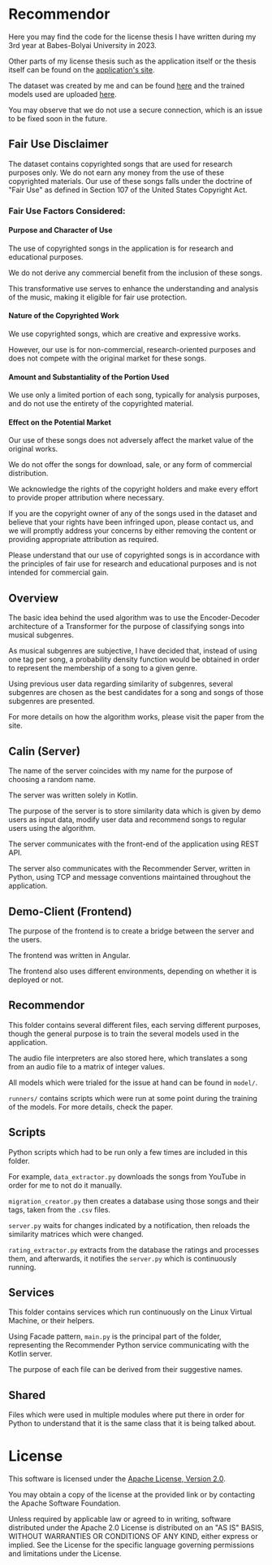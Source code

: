 # Recommendor

Here you may find the code for the license thesis I have written during my 3rd year at Babes-Bolyai University in 2023. 

Other parts of my license thesis such as the application itself or the thesis itself can be found on the [application's site](http://www.musicsimilarity.com/ "Application Site"). 

The dataset was created by me and can be found [here]() and the trained models used are uploaded [here](). 

You may observe that we do not use a secure connection, which is an issue to be fixed soon in the future.

## Fair Use Disclaimer

The dataset contains copyrighted songs that are used for research purposes only. We do not earn any money from the use of these copyrighted materials. Our use of these songs falls under the doctrine of "Fair Use" as defined in Section 107 of the United States Copyright Act.

### Fair Use Factors Considered:

#### Purpose and Character of Use

The use of copyrighted songs in the application is for research and educational purposes. 

We do not derive any commercial benefit from the inclusion of these songs. 

This transformative use serves to enhance the understanding and analysis of the music, making it eligible for fair use protection.

#### Nature of the Copyrighted Work

We use copyrighted songs, which are creative and expressive works. 

However, our use is for non-commercial, research-oriented purposes and does not compete with the original market for these songs.

#### Amount and Substantiality of the Portion Used

We use only a limited portion of each song, typically for analysis purposes, and do not use the entirety of the copyrighted material.

#### Effect on the Potential Market

Our use of these songs does not adversely affect the market value of the original works. 

We do not offer the songs for download, sale, or any form of commercial distribution.


We acknowledge the rights of the copyright holders and make every effort to provide proper attribution where necessary.

If you are the copyright owner of any of the songs used in the dataset and believe that your rights have been infringed upon, please contact us, and we will promptly address your concerns by either removing the content or providing appropriate attribution as required.

Please understand that our use of copyrighted songs is in accordance with the principles of fair use for research and educational purposes and is not intended for commercial gain.

## Overview

The basic idea behind the used algorithm was to use the Encoder-Decoder architecture of a Transformer for the purpose of classifying songs into musical subgenres.

As musical subgenres are subjective, I have decided that, instead of using one tag per song, a probability density function would be obtained in order to represent the membership of a song to a given genre.

Using previous user data regarding similarity of subgenres, several subgenres are chosen as the best candidates for a song and songs of those subgenres are presented.

For more details on how the algorithm works, please visit the paper from the site.

## Calin (Server)

The name of the server coincides with my name for the purpose of choosing a random name.

The server was written solely in Kotlin.

The purpose of the server is to store similarity data which is given by demo users as input data, modify user data and recommend songs to regular users using the algorithm.

The server communicates with the front-end of the application using REST API.

The server also communicates with the Recommender Server, written in Python, using TCP and message conventions maintained throughout the application.

## Demo-Client (Frontend)

The purpose of the frontend is to create a bridge between the server and the users.

The frontend was written in Angular.

The frontend also uses different environments, depending on whether it is deployed or not.

## Recommendor

This folder contains several different files, each serving different purposes, though the general purpose is to train the several models used in the application.

The audio file interpreters are also stored here, which translates a song from an audio file to a matrix of integer values.

All models which were trialed for the issue at hand can be found in `model/`.

`runners/` contains scripts which were run at some point during the training of the models. For more details, check the paper.

## Scripts

Python scripts which had to be run only a few times are included in this folder. 

For example, `data_extractor.py` downloads the songs from YouTube in order for me to not do it manually.

`migration_creator.py` then creates a database using those songs and their tags, taken from the `.csv` files.

`server.py` waits for changes indicated by a notification, then reloads the similarity matrices which were changed.

`rating_extractor.py` extracts from the database the ratings and processes them, and afterwards, it notifies the `server.py` which is continuously running.

## Services

This folder contains services which run continuously on the Linux Virtual Machine, or their helpers.   

Using Facade pattern, `main.py` is the principal part of the folder, representing the Recommender Python service communicating with the Kotlin server.

The purpose of each file can be derived from their suggestive names.

## Shared

Files which were used in multiple modules where put there in order for Python to understand that it is the same class that it is being talked about.

# License

This software is licensed under the [Apache License, Version 2.0](https://www.apache.org/licenses/LICENSE-2.0). 

You may obtain a copy of the license at the provided link or by contacting the Apache Software Foundation.

Unless required by applicable law or agreed to in writing, software distributed under the Apache 2.0 License is distributed on an "AS IS" BASIS, WITHOUT WARRANTIES OR CONDITIONS OF ANY KIND, either express or implied. See the License for the specific language governing permissions and limitations under the License.
